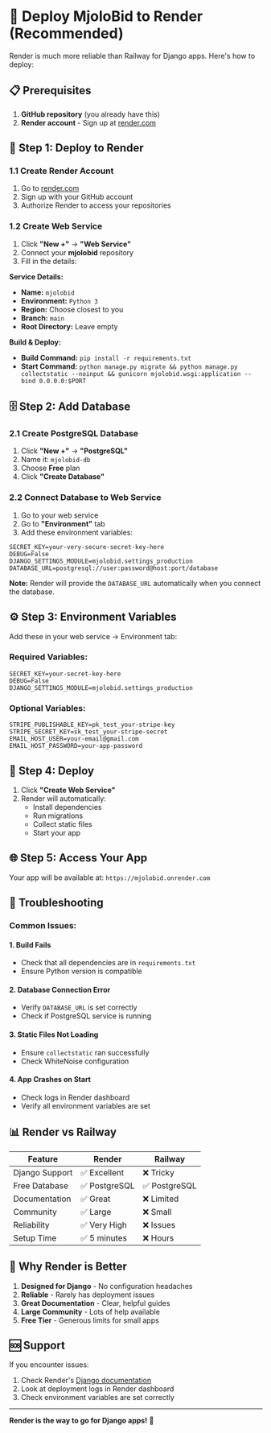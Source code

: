 # 🚀 Deploy MjoloBid to Render (Recommended)

Render is much more reliable than Railway for Django apps. Here's how to deploy:

## 📋 Prerequisites

1. **GitHub repository** (you already have this)
2. **Render account** - Sign up at [render.com](https://render.com)

## 🎯 Step 1: Deploy to Render

### 1.1 Create Render Account
1. Go to [render.com](https://render.com)
2. Sign up with your GitHub account
3. Authorize Render to access your repositories

### 1.2 Create Web Service
1. Click **"New +"** → **"Web Service"**
2. Connect your **mjolobid** repository
3. Fill in the details:

**Service Details:**
- **Name:** `mjolobid`
- **Environment:** `Python 3`
- **Region:** Choose closest to you
- **Branch:** `main`
- **Root Directory:** Leave empty

**Build & Deploy:**
- **Build Command:** `pip install -r requirements.txt`
- **Start Command:** `python manage.py migrate && python manage.py collectstatic --noinput && gunicorn mjolobid.wsgi:application --bind 0.0.0.0:$PORT`

## 🗄️ Step 2: Add Database

### 2.1 Create PostgreSQL Database
1. Click **"New +"** → **"PostgreSQL"**
2. Name it: `mjolobid-db`
3. Choose **Free** plan
4. Click **"Create Database"**

### 2.2 Connect Database to Web Service
1. Go to your web service
2. Go to **"Environment"** tab
3. Add these environment variables:

```
SECRET_KEY=your-very-secure-secret-key-here
DEBUG=False
DJANGO_SETTINGS_MODULE=mjolobid.settings_production
DATABASE_URL=postgresql://user:password@host:port/database
```

**Note:** Render will provide the `DATABASE_URL` automatically when you connect the database.

## ⚙️ Step 3: Environment Variables

Add these in your web service → Environment tab:

### Required Variables:
```
SECRET_KEY=your-secret-key-here
DEBUG=False
DJANGO_SETTINGS_MODULE=mjolobid.settings_production
```

### Optional Variables:
```
STRIPE_PUBLISHABLE_KEY=pk_test_your-stripe-key
STRIPE_SECRET_KEY=sk_test_your-stripe-secret
EMAIL_HOST_USER=your-email@gmail.com
EMAIL_HOST_PASSWORD=your-app-password
```

## 🚀 Step 4: Deploy

1. Click **"Create Web Service"**
2. Render will automatically:
   - Install dependencies
   - Run migrations
   - Collect static files
   - Start your app

## 🌐 Step 5: Access Your App

Your app will be available at:
`https://mjolobid.onrender.com`

## 🔧 Troubleshooting

### Common Issues:

#### 1. Build Fails
- Check that all dependencies are in `requirements.txt`
- Ensure Python version is compatible

#### 2. Database Connection Error
- Verify `DATABASE_URL` is set correctly
- Check if PostgreSQL service is running

#### 3. Static Files Not Loading
- Ensure `collectstatic` ran successfully
- Check WhiteNoise configuration

#### 4. App Crashes on Start
- Check logs in Render dashboard
- Verify all environment variables are set

## 📊 Render vs Railway

| Feature | Render | Railway |
|---------|--------|---------|
| Django Support | ✅ Excellent | ❌ Tricky |
| Free Database | ✅ PostgreSQL | ✅ PostgreSQL |
| Documentation | ✅ Great | ❌ Limited |
| Community | ✅ Large | ❌ Small |
| Reliability | ✅ Very High | ❌ Issues |
| Setup Time | ✅ 5 minutes | ❌ Hours |

## 🎉 Why Render is Better

1. **Designed for Django** - No configuration headaches
2. **Reliable** - Rarely has deployment issues
3. **Great Documentation** - Clear, helpful guides
4. **Large Community** - Lots of help available
5. **Free Tier** - Generous limits for small apps

## 🆘 Support

If you encounter issues:
1. Check Render's [Django documentation](https://render.com/docs/deploy-django)
2. Look at deployment logs in Render dashboard
3. Check environment variables are set correctly

---

**Render is the way to go for Django apps!** 🚀
